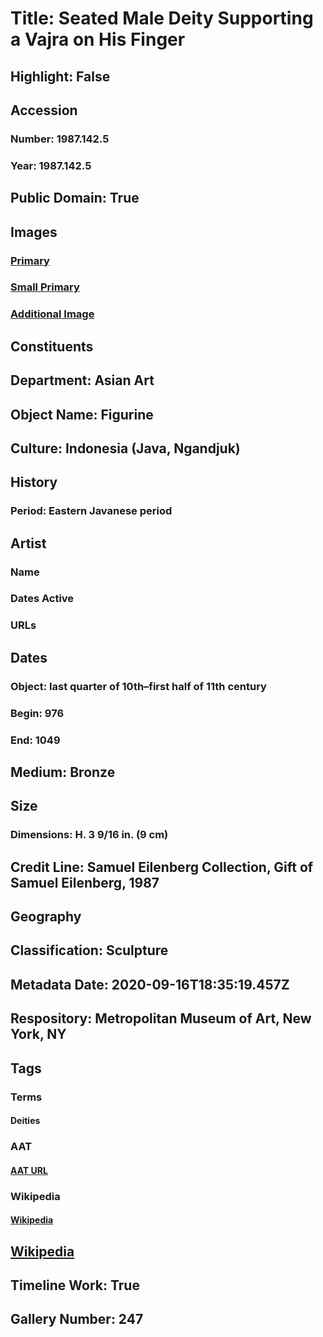 # Title: Seated Male Deity Supporting a Vajra on His Finger
## Highlight: False
## Accession
### Number: 1987.142.5
### Year: 1987.142.5
## Public Domain: True
## Images
### [Primary](https://images.metmuseum.org/CRDImages/as/original/264842.jpg)
### [Small Primary](https://images.metmuseum.org/CRDImages/as/web-large/264842.jpg)
### [Additional Image](https://images.metmuseum.org/CRDImages/as/original/DT5213.jpg)
## Constituents
## Department: Asian Art
## Object Name: Figurine
## Culture: Indonesia (Java, Ngandjuk)
## History
### Period: Eastern Javanese period
## Artist
### Name
### Dates Active
### URLs
## Dates
### Object: last quarter of 10th–first half of 11th century
### Begin: 976
### End: 1049
## Medium: Bronze
## Size
### Dimensions: H. 3 9/16 in. (9 cm)
## Credit Line: Samuel Eilenberg Collection, Gift of Samuel Eilenberg, 1987
## Geography
## Classification: Sculpture
## Metadata Date: 2020-09-16T18:35:19.457Z
## Respository: Metropolitan Museum of Art, New York, NY
## Tags
### Terms
#### Deities
### AAT
#### [AAT URL](http://vocab.getty.edu/page/aat/300343850)
### Wikipedia
#### [Wikipedia]()
## [Wikipedia](https://www.wikidata.org/wiki/Q83562146)
## Timeline Work: True
## Gallery Number: 247